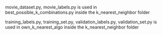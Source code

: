 movie_dataset.py, movie_labels.py is used in best_possible_k_combinations.py inside the k_nearest_neighbor folder

training_labels.py, training_set.py, validation_labels.py, validation_set.py is used in own_k_nearest_algo inside the k_nearest_neighbor folder
